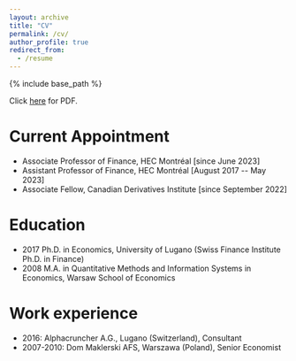 ```yaml
---
layout: archive
title: "CV"
permalink: /cv/
author_profile: true
redirect_from:
  - /resume
---
```


{% include base_path %}

Click [here](../static/orlowski-cv.pdf) for PDF.

Current Appointment
======
* Associate Professor of Finance, HEC Montréal [since June 2023]
* Assistant Professor of Finance, HEC Montréal [August 2017 -- May 2023]
* Associate Fellow, Canadian Derivatives Institute [since September 2022]

Education
======
* 2017 Ph.D. in Economics, University of Lugano (Swiss Finance Institute Ph.D. in Finance)
* 2008 M.A. in Quantitative Methods and Information Systems in Economics, Warsaw School of Economics

Work experience
======
* 2016: Alphacruncher A.G., Lugano (Switzerland), Consultant
* 2007-2010: Dom Maklerski AFS, Warszawa (Poland), Senior Economist
  
<!-- Publications
======
  <ul>{% for post in site.publications %}
    {% include archive-single-cv.html %}
  {% endfor %}</ul>
 -->  

<!-- Talks
======
  <ul>{% for post in site.talks %}
    {% include archive-single-talk-cv.html %}
  {% endfor %}</ul> -->
  
<!-- Teaching
======
  <ul>{% for post in site.teaching %}
    {% include archive-single-cv.html %}
  {% endfor %}</ul> -->